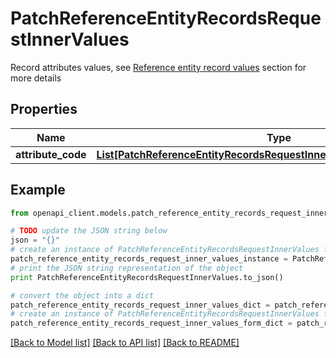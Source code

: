 # PatchReferenceEntityRecordsRequestInnerValues

Record attributes values, see <a href='/concepts/reference-entities.html#focus-on-the-reference-entity-record-values'>Reference entity record values</a> section for more details

## Properties
Name | Type | Description | Notes
------------ | ------------- | ------------- | -------------
**attribute_code** | [**List[PatchReferenceEntityRecordsRequestInnerValuesAttributeCodeInner]**](PatchReferenceEntityRecordsRequestInnerValuesAttributeCodeInner.md) |  | [optional] 

## Example

```python
from openapi_client.models.patch_reference_entity_records_request_inner_values import PatchReferenceEntityRecordsRequestInnerValues

# TODO update the JSON string below
json = "{}"
# create an instance of PatchReferenceEntityRecordsRequestInnerValues from a JSON string
patch_reference_entity_records_request_inner_values_instance = PatchReferenceEntityRecordsRequestInnerValues.from_json(json)
# print the JSON string representation of the object
print PatchReferenceEntityRecordsRequestInnerValues.to_json()

# convert the object into a dict
patch_reference_entity_records_request_inner_values_dict = patch_reference_entity_records_request_inner_values_instance.to_dict()
# create an instance of PatchReferenceEntityRecordsRequestInnerValues from a dict
patch_reference_entity_records_request_inner_values_form_dict = patch_reference_entity_records_request_inner_values.from_dict(patch_reference_entity_records_request_inner_values_dict)
```
[[Back to Model list]](../README.md#documentation-for-models) [[Back to API list]](../README.md#documentation-for-api-endpoints) [[Back to README]](../README.md)



